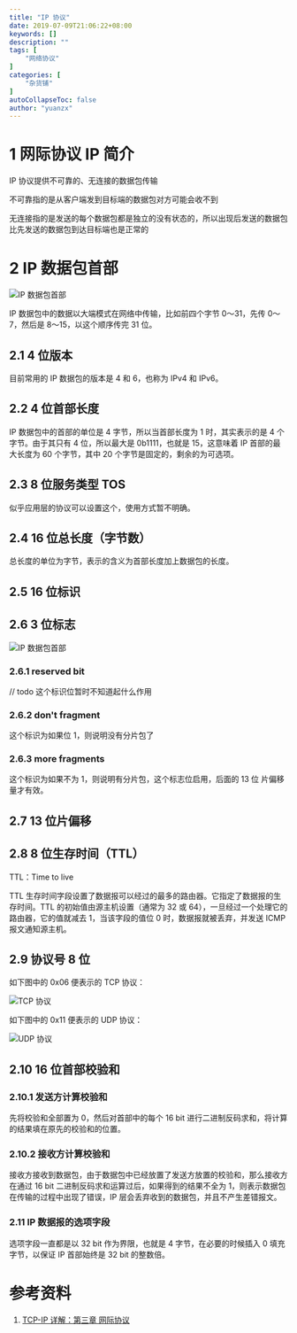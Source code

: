```yaml
---
title: "IP 协议"
date: 2019-07-09T21:06:22+08:00
keywords: []
description: ""
tags: [
    "网络协议"
]
categories: [
    "杂货铺"
]
autoCollapseToc: false
author: "yuanzx"
---
```


# 1 网际协议 IP 简介

IP 协议提供不可靠的、无连接的数据包传输

不可靠指的是从客户端发到目标端的数据包对方可能会收不到

无连接指的是发送的每个数据包都是独立的没有状态的，所以出现后发送的数据包比先发送的数据包到达目标端也是正常的

# 2 IP 数据包首部

![IP 数据包首部](/hub/2019/November/26-1.png)

IP 数据包中的数据以大端模式在网络中传输，比如前四个字节 0～31，先传 0～7，然后是 8～15，以这个顺序传完 31 位。

## 2.1 4 位版本

目前常用的 IP 数据包的版本是 4 和 6，也称为 IPv4 和 IPv6。

## 2.2 4 位首部长度

IP 数据包中的首部的单位是 4 字节，所以当首部长度为 1 时，其实表示的是 4 个字节。由于其只有 4 位，所以最大是 0b1111，也就是 15，这意味着 IP 首部的最大长度为 60 个字节，其中 20 个字节是固定的，剩余的为可选项。

## 2.3 8 位服务类型 TOS

似乎应用层的协议可以设置这个，使用方式暂不明确。

## 2.4 16 位总长度（字节数）

总长度的单位为字节，表示的含义为首部长度加上数据包的长度。

## 2.5 16 位标识

## 2.6 3 位标志

![IP 数据包首部](/hub/2019/November/26-2.png)

### 2.6.1 reserved bit

// todo 这个标识位暂时不知道起什么作用

### 2.6.2 don't fragment

这个标识为如果位 1，则说明没有分片包了

### 2.6.3 more fragments

这个标识为如果不为 1，则说明有分片包，这个标志位启用，后面的 13 位 片偏移量才有效。

## 2.7 13 位片偏移

## 2.8 8 位生存时间（TTL）

TTL：Time to live

TTL 生存时间字段设置了数据报可以经过的最多的路由器。它指定了数据报的生存时间。TTL 的初始值由源主机设置（通常为 32 或 64），一旦经过一个处理它的路由器，它的值就减去 1，当该字段的值位 0 时，数据报就被丢弃，并发送 ICMP 报文通知源主机。

## 2.9 协议号 8 位

如下图中的 0x06 便表示的 TCP 协议：

![TCP 协议](/hub/2019/November/5.png)

如下图中的 0x11 便表示的 UDP 协议：

![UDP 协议](/hub/2019/November/6.png)

## 2.10 16 位首部校验和

### 2.10.1 发送方计算校验和

先将校验和全部置为 0，然后对首部中的每个 16 bit 进行二进制反码求和，将计算的结果填在原先的校验和的位置。

### 2.10.2 接收方计算校验和

接收方接收到数据包，由于数据包中已经放置了发送方放置的校验和，那么接收方在通过 16 bit 二进制反码求和运算过后，如果得到的结果不全为 1，则表示数据包在传输的过程中出现了错误，IP 层会丢弃收到的数据包，并且不产生差错报文。

### 2.11 IP 数据报的选项字段

选项字段一直都是以 32 bit 作为界限，也就是 4 字节，在必要的时候插入 0 填充字节，以保证 IP 首部始终是 32 bit 的整数倍。

# 参考资料

1. [TCP-IP 详解：第三章 网际协议](https://gitee.com/zhixiangyuan/bookStorage/raw/master/%E7%BC%96%E7%A8%8B/TCP-IP%E8%AF%A6%E8%A7%A3(%E5%8D%B7%E4%B8%80%E3%80%81%E4%BA%8C%E3%80%81%E4%B8%89).pdf)
